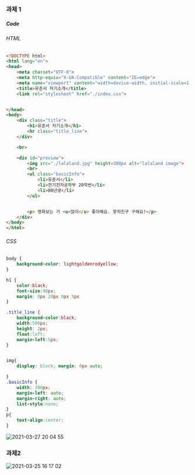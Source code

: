 ### 과제 1

##### Code
###### HTML
```html
<!DOCTYPE html>
<html lang="en">
<head>
    <meta charset="UTF-8">
    <meta http-equiv="X-UA-Compatible" content="IE=edge">
    <meta name="viewport" content="width=device-width, initial-scale=1.0">
    <title>유준서 자기소개</title>
    <link rel="stylesheet" href="./index.css">


</head>
<body>
    <div class="title">
        <h1>유준서 자기소개</h1>
        <hr class="title_line">
    </div>

    <br>

    <div id="preview">
        <img src="./lalaland.jpg" height=300px alt="lalaland image">
        <br>
        <ul class="basicInfo">
            <li>유준서</li>
            <li>전기전자공학부 20학번</li>
            <li>00년생</li>
        </ul>


        <p> 영화보는 거 <u>많이</u> 좋아해요. 왓챠친구 구해요!</p>
    </div>
</body>
</html>
```

###### CSS
```CSS
body {
    background-color: lightgoldenrodyellow;
}

h1 {
    color:black;
    font-size:40px;
    margin: 0px 20px 0px 5px
}

.title_line {
    background-color:black;
    width:500px;
    height: 2px;
    float:left;
    margin-left:5px;
}


img{
    display: block; margin: 0px auto;

}
.basicInfo {
    width: 300px;
    margin-left: auto;
    margin-right: auto;
    list-style:none;
}
p{
    text-align:center;
}
```

![2021-03-27 20 04 55](https://user-images.githubusercontent.com/72738848/112718824-c8848280-8f38-11eb-8e00-949aa20f66c6.png) 

### 과제2
![2021-03-25 16 17 02](https://user-images.githubusercontent.com/72738848/112718815-bacefd00-8f38-11eb-9dc3-88025522239e.png) 
